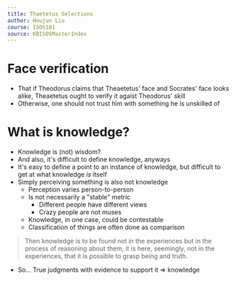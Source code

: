 ```yaml
---
title: Thaetetus Selections
author: Houjun Liu
course: ISOS101
source: KBISOSMasterIndex
---
```


# Face verification
* That if Theodorus claims that Theaetetus' face and Socrates' face looks alike, Theaetetus ought to verify it agaist Theodorus' skill
* Otherwise, one should not trust him with something he is unskilled of

# What is knowledge?
* Knowledge is (not) wisdom?
* And also, it's difficult to define knowledge, anyways
* It's easy to define a point to an instance of knowledge, but difficult to get at what knowledge _is_ itself
* Simply perceiving something is also not knowledge
    * Perception varies person-to-person
    * Is not necessarily a "stable" metric
        * Different people have different views
        * Crazy people are not muses
    * Knowledge, in one case, could be contestable
    * Classification of things are often done as comparison
    
> Then knowledge is to be found not in the experiences but in the process of reasoning about them; it is here, seemingly, not in the experiences, that it is possible to grasp being and truth.

* So… True judgments with evidence to support it => knowledge
